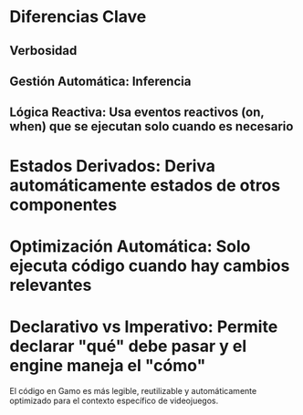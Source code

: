 # Diferencias Clave
## Verbosidad
## Gestión Automática: Inferencia
## Lógica Reactiva: Usa eventos reactivos (on, when) que se ejecutan solo cuando es necesario
# Estados Derivados: Deriva automáticamente estados de otros componentes
# Optimización Automática: Solo ejecuta código cuando hay cambios relevantes
# Declarativo vs Imperativo: Permite declarar "qué" debe pasar y el engine maneja el "cómo"

El código en Gamo es más legible, reutilizable y automáticamente optimizado para el contexto específico de videojuegos.